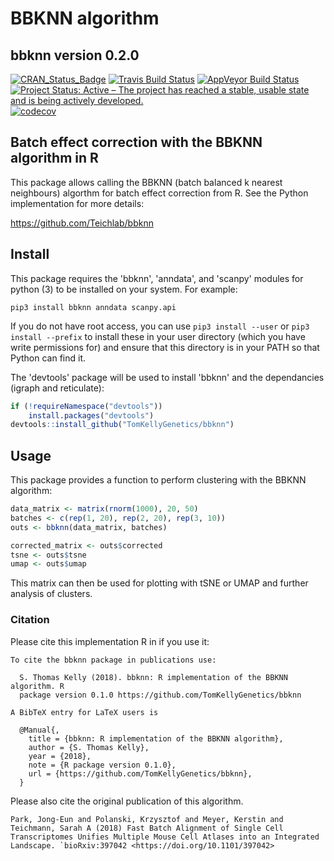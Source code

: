 # BBKNN algorithm

## bbknn version 0.2.0

[![CRAN_Status_Badge](http://www.r-pkg.org/badges/version/bbknn)](https://cran.r-project.org/package=bbknn)
[![Travis Build Status](https://travis-ci.org/TomKellyGenetics/bbknn.svg?branch=master)](https://travis-ci.org/TomKellyGenetics/bbknn)
[![AppVeyor Build Status](https://ci.appveyor.com/api/projects/status/github/TomKellyGenetics/bbknn?branch=master&svg=true)](https://ci.appveyor.com/project/TomKellyGenetics/bbknn)
[![Project Status: Active – The project has reached a stable, usable state and is being actively developed.](http://www.repostatus.org/badges/latest/active.svg)](http://www.repostatus.org/#active)
[![codecov](https://codecov.io/gh/TomKellyGenetics/bbknn/branch/master/graph/badge.svg)](https://codecov.io/gh/TomKellyGenetics/bbknn)

## Batch effect correction with the BBKNN algorithm in R

This package allows calling the BBKNN (batch balanced k nearest neighbours) algorthm for batch effect correction from R. See the Python implementation for more details: 

https://github.com/Teichlab/bbknn

## Install

This package requires the 'bbknn', 'anndata', and 'scanpy' modules for python (3) to be installed on your system. For example:

``pip3 install bbknn anndata scanpy.api``

If you do not have root access, you can use `pip3 install --user` or `pip3 install --prefix` to install these in your user directory (which you have write permissions for) and ensure that this directory is in your PATH so that Python can find it.

The 'devtools' package will be used to install 'bbknn' and the dependancies (igraph and reticulate):

```R
if (!requireNamespace("devtools"))
    install.packages("devtools")
devtools::install_github("TomKellyGenetics/bbknn")
```

## Usage

This package provides a function to perform clustering with the BBKNN algorithm:

```R
data_matrix <- matrix(rnorm(1000), 20, 50)
batches <- c(rep(1, 20), rep(2, 20), rep(3, 10))
outs <- bbknn(data_matrix, batches)

corrected_matrix <- outs$corrected
tsne <- outs$tsne
umap <- outs$umap
```

This matrix can then be used for plotting with tSNE or UMAP and further analysis of clusters.

### Citation

Please cite this implementation R in if you use it:

```
To cite the bbknn package in publications use:

  S. Thomas Kelly (2018). bbknn: R implementation of the BBKNN algorithm. R
  package version 0.1.0 https://github.com/TomKellyGenetics/bbknn

A BibTeX entry for LaTeX users is

  @Manual{,
    title = {bbknn: R implementation of the BBKNN algorithm},
    author = {S. Thomas Kelly},
    year = {2018},
    note = {R package version 0.1.0},
    url = {https://github.com/TomKellyGenetics/bbknn},
  }
 ```

Please also cite the original publication of this algorithm.

```
Park, Jong-Eun and Polanski, Krzysztof and Meyer, Kerstin and Teichmann, Sarah A (2018) Fast Batch Alignment of Single Cell Transcriptomes Unifies Multiple Mouse Cell Atlases into an Integrated Landscape. `bioRxiv:397042 <https://doi.org/10.1101/397042>
```

